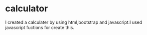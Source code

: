 # calculator

I created a calculater by using html,bootstrap and javascript.I used javascript fuctions for create this.
